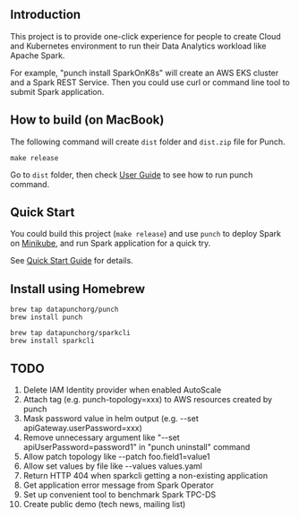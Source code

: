 
## Introduction

This project is to provide one-click experience for people to create Cloud and Kubernetes environment to run their Data Analytics workload
like Apache Spark.

For example, "punch install SparkOnK8s" will create an AWS EKS cluster and a Spark REST Service. Then you could use curl or command line tool
to submit Spark application.

## How to build (on MacBook)

The following command will create `dist` folder and `dist.zip` file for Punch.

```
make release
```

Go to `dist` folder, then check [User Guide](UserGuide.md) to see how to run punch command.

## Quick Start

You could build this project (`make release`) and use `punch` to deploy Spark on [Minikube](https://minikube.sigs.k8s.io/docs/start/), and run Spark application for a quick try.

See [Quick Start Guide](QuickStart_Minikube.md) for details.

## Install using Homebrew

```
brew tap datapunchorg/punch
brew install punch

brew tap datapunchorg/sparkcli
brew install sparkcli
```

## TODO

1. Delete IAM Identity provider when enabled AutoScale
2. Attach tag (e.g. punch-topology=xxx) to AWS resources created by punch
3. Mask password value in helm output (e.g. --set apiGateway.userPassword=xxx)
4. Remove unnecessary argument like "--set apiUserPassword=password1" in "punch uninstall" command
5. Allow patch topology like --patch foo.field1=value1
6. Allow set values by file like --values values.yaml
7. Return HTTP 404 when sparkcli getting a non-existing application
8. Get application error message from Spark Operator
9. Set up convenient tool to benchmark Spark TPC-DS
10. Create public demo (tech news, mailing list)